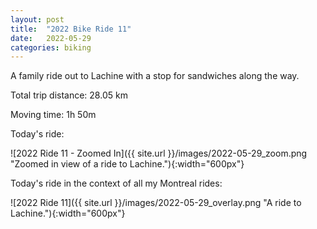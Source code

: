 ```yaml
---
layout: post
title:  "2022 Bike Ride 11"
date:   2022-05-29
categories: biking
---
```


A family ride out to Lachine with a stop for sandwiches along the way.

Total trip distance: 28.05 km

Moving time: 1h 50m

Today's ride:

![2022 Ride 11 - Zoomed In]({{ site.url }}/images/2022-05-29_zoom.png "Zoomed in view of a ride to Lachine."){:width="600px"}

Today's ride in the context of all my Montreal rides:

![2022 Ride 11]({{ site.url }}/images/2022-05-29_overlay.png "A ride to Lachine."){:width="600px"}
